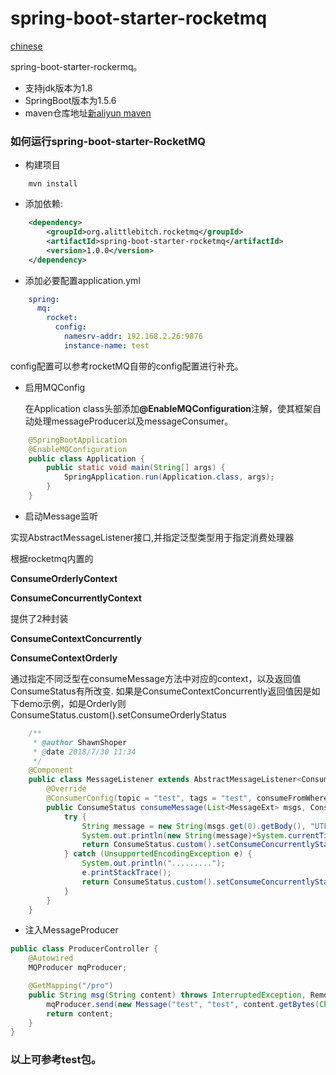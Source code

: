 spring-boot-starter-rocketmq
===================================

[chinese](https://github.com/AlittleBitch/spring-boot-starter-rocketmq/blob/master/README.md)

spring-boot-starter-rockermq。

* 支持jdk版本为1.8
* SpringBoot版本为1.5.6
* maven仓库地址[新aliyun maven](https://maven.aliyun.com/repository/public)

### 如何运行spring-boot-starter-RocketMQ

* 构建项目

```shell
	mvn install
```

* 添加依赖:

```xml
    <dependency>
		<groupId>org.alittlebitch.rocketmq</groupId>
		<artifactId>spring-boot-starter-rocketmq</artifactId>
    	<version>1.0.0</version>
    </dependency>
```

* 添加必要配置application.yml

```yaml
	spring:
	  mq:
	    rocket:
	      config:
	        namesrv-addr: 192.168.2.26:9876
	        instance-name: test
```
config配置可以参考rocketMQ自带的config配置进行补充。

* 启用MQConfig

	在Application class头部添加<b>@EnableMQConfiguration</b>注解，使其框架自动处理messageProducer以及messageConsumer。

```java
	@SpringBootApplication
	@EnableMQConfiguration
	public class Application {
	    public static void main(String[] args) {
	        SpringApplication.run(Application.class, args);
	    }
	}
```

* 启动Message监听

 实现AbstractMessageListener接口,并指定泛型类型用于指定消费处理器

根据rocketmq内置的

<b>ConsumeOrderlyContext</b>

<b>ConsumeConcurrentlyContext</b>

提供了2种封装

<b>ConsumeContextConcurrently</b>

<b>ConsumeContextOrderly</b>

通过指定不同泛型在consumeMessage方法中对应的context，以及返回值ConsumeStatus有所改变.
如果是ConsumeContextConcurrently返回值因是如下demo示例，如是Orderly则ConsumeStatus.custom().setConsumeOrderlyStatus

```java
	/**
	 * @author ShawnShoper
	 * @date 2018/7/30 11:34
	 */
	@Component
	public class MessageListener extends AbstractMessageListener<ConsumeContextConcurrently> {
	    @Override
	    @ConsumerConfig(topic = "test", tags = "test", consumeFromWhere = ConsumeFromWhere.CONSUME_FROM_LAST_OFFSET)
	    public ConsumeStatus consumeMessage(List<MessageExt> msgs, ConsumeContextConcurrently context) {
	        try {
	            String message = new String(msgs.get(0).getBody(), "UTF-8");
	            System.out.println(new String(message)+System.currentTimeMillis());
	            return ConsumeStatus.custom().setConsumeConcurrentlyStatus(ConsumeConcurrentlyStatus.CONSUME_SUCCESS);
	        } catch (UnsupportedEncodingException e) {
	            System.out.println(".........");
	            e.printStackTrace();
	            return ConsumeStatus.custom().setConsumeConcurrentlyStatus(ConsumeConcurrentlyStatus.RECONSUME_LATER);
	        }
	    }
	}

```
* 注入MessageProducer

```java
public class ProducerController {
    @Autowired
    MQProducer mqProducer;

    @GetMapping("/pro")
    public String msg(String content) throws InterruptedException, RemotingException, MQClientException, MQBrokerException {
        mqProducer.send(new Message("test", "test", content.getBytes(Charset.forName("UTF-8"))));
        return content;
    }
}
```

###	以上可参考test包。